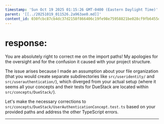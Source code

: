 ```yaml
---
timestamp: 'Sun Oct 19 2025 01:15:26 GMT-0400 (Eastern Daylight Time)'
parent: '[[../20251019_011526.2a963ae0.md]]'
content_id: 030fcbc87cb4dc37d2158f866406c19fe98e75958821be028cf9fb6455d23846
---
```


# response:

You are absolutely right to correct me on the import paths! My apologies for the oversight and for the confusion it caused with your project structure.

The issue arises because I made an assumption about your file organization (that you would create separate subdirectories like `src/useridentity/` and `src/userauthentication/`), which diverged from your actual setup (where it seems all your concepts and their tests for DueStack are located within `src/concepts/DueStack/`).

Let's make the necessary corrections to `src/concepts/DueStack/UserAuthenticationConcept.test.ts` based on your provided paths and address the other TypeScript errors.

***
